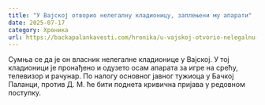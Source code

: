 ```yaml
---
title: "У Вајској отворио нелегалну кладионицу, заплењени му апарати"
date: 2025-07-17
category: Хроника
url: https://backapalankavesti.com/hronika/u-vajskoj-otvorio-nelegalnu-kladionicu-zaplenjeni-mu-aparati/
---
```


Сумња се да је он власник нелегалне кладионице у Вајској. У тој кладионици је пронађено и одузето осам апарата за игре на срећу, телевизор и рачунар.
По налогу основног јавног тужиоца у Бачкој Паланци, против Д. М. ће бити поднета кривична пријава у редовном поступку.
